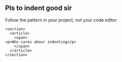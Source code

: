 ## Pls to indent good sir
Follow the pattern in your project, not your code editor

    <section>
      <article>
        <span>
    <p>Who cares abour indenting</p>  
        </span>
      </article>
    </section>

